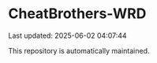 # CheatBrothers-WRD

Last updated: 2025-06-02 04:07:44

This repository is automatically maintained.

